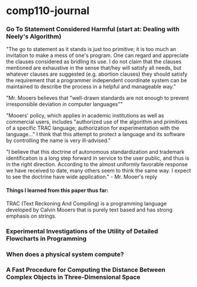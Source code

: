 # comp110-journal

### Go To Statement Considered Harmful (start at: Dealing with Neely's Algorithm)

"The go to statement as it stands is just too primitive; it is too much an invitation to make a mess of one's program. One can regard and appreciate the clauses considered as bridling its use. I do not claim that the clauses mentioned are exhaustive in the sense that/hey will satisfy all needs, but whatever clauses are suggested (e.g. abortion clauses) they should satisfy the requirement that a programmer independent coordinate system can be maintained to describe the process in a helpful and manageable way."

"Mr. Mooers believes that "well-drawn standards are not enough to prevent irresponsible deviation in computer languages""

"Mooers' policy, which applies in academic institutions as well as commercial users, includes "authorized use of the algorithm and primitives of a specific TRAC language; authorization for experimentation with the language..." I think that this attempt to protect a language and its software by controlling the name is very ill-advised."

"I believe that this doctrine of autonomous standardization and trademark identification is a long step forward in service to the user public, and thus is in the right direction. According to the almost uniformly favorable response we have received to date, many others seem to think the same way. I expect to see the doctrine have wide application." - Mr. Mooer's reply

#### Things I learned from this paper thus far:
TRAC (Text Reckoning And Compiling) is a programming language developed by Calvin Mooers that is purely text based and has strong emphasis on strings. 

### Experimental Investigations of the Utility of Detailed Flowcharts in Programming 


### When does a physical system compute? 


### A Fast Procedure for Computing the Distance Between Complex Objects in Three-Dimensional Space
